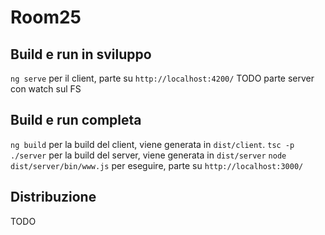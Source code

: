 # Room25
## Build e run in sviluppo
`ng serve` per il client, parte su `http://localhost:4200/`
TODO parte server con watch sul FS

## Build e run completa
`ng build` per la build del client, viene generata in `dist/client`.
`tsc -p ./server` per la build del server, viene generata in `dist/server`
`node dist/server/bin/www.js` per eseguire, parte su `http://localhost:3000/`

## Distribuzione
TODO